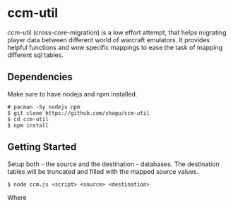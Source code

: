 # ccm-util
ccm-util (cross-core-migration) is a low effort attempt, that helps migrating player data between different world of warcraft emulators.
It provides helpful functions and wow specific mappings to ease the task of mapping different sql tables.

## Dependencies
Make sure to have nodejs and npm installed.

    # pacman -Sy nodejs npm
    $ git clone https://github.com/shagu/ccm-util
    $ cd ccm-util
    $ npm install

## Getting Started
Setup both - the source and the destination - databases. The destination tables
will be truncated and filled with the mapped source values.

    $ node ccm.js <script> <source> <destination>

Where <script> is one of the already available migration scripts.
This is the place where you probably have to write your own. Check the
existing ones and their source to understand how this works.

An example usage would be:

    $ node ccm.js cmangos-to-oregon-characters cmangos_chars characters

This example would migrate cmangos-tbc data from the `cmangos_chars` database into
the oregon characters database which is called `characters`.

If everything went fine, the output should look like this:

    $ node ccm.js cmangos-to-oregon-characters cmangos_chars characters
    Processing: character_action
    Processing: character_homebind
    Processing: character_inventory
    Processing: character_pet
    Adding "character_pet.abdata" to finalize queue
    Processing: character_queststatus
    Processing: character_reputation
    Processing: character_skills
    Processing: character_social
    Processing: character_spell
    Adding "character_spell.languages" to finalize queue
    Processing: character_spell_cooldown
    Processing: character_tutorial
    Processing: characters
    Adding "characters.data" to finalize queue
    Processing: guild
    Processing: guild_bank_item
    Processing: guild_bank_right
    Processing: guild_bank_tab
    Processing: guild_eventlog
    Processing: guild_member
    Processing: guild_rank
    Processing: item_instance
    Processing: item_loot
    Processing: item_text
    Processing: mail
    Processing: mail_items
    Processing: pet_aura
    Processing: pet_spell
    Processing: pet_spell_cooldown
    Finalizing: character_pet.abdata
    Finalizing: character_spell.languages
    Finalizing: characters.data
    $

## Scripts
Use the scripts at your own risk. They work on my machine but I can't guarantee they will work for you.
It's highly recommended to write your own ones or at least adapt the existing ones to your needs.

- **cmangos-to-oregon-characters**: *migrates the `characters` table from cmangos-tbc to oregon-core*
- **cmangos-to-oregon-realmd**: *migrates the `realmd` table from cmangos-tbc to oregon-core*